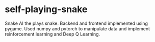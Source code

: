 # self-playing-snake


Snake AI the plays snake. Backend and frontend implemented using pygame. Used numpy and pytorch to manipulate data and implement reinforcement learning and Deep Q Learning.
